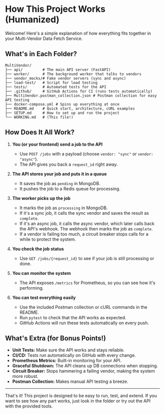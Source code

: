 # How This Project Works (Humanized)

Welcome! Here's a simple explanation of how everything fits together in your Multi-Vendor Data Fetch Service.

## What's in Each Folder?

```
MultiVendor/
├── api/         # The main API server (FastAPI)
├── worker/      # The background worker that talks to vendors
├── vendor_mocks/# Fake vendor servers (sync and async)
├── load-test/   # Script for load testing
├── tests/       # Automated tests for the API
├── .github/     # GitHub Actions for CI (runs tests automatically)
├── MultiVendor.postman_collection.json # Postman collection for easy API testing
├── docker-compose.yml # Spins up everything at once
├── README.md    # Quick start, architecture, cURL examples
├── SETUP.md     # How to set up and run the project
└── WORKING.md   # (This file!)
```

## How Does It All Work?

1. **You (or your frontend) send a job to the API**
   - Use `POST /jobs` with a payload (choose `vendor: "sync"` or `vendor: "async"`).
   - The API gives you back a `request_id` right away.

2. **The API stores your job and puts it in a queue**
   - It saves the job as `pending` in MongoDB.
   - It pushes the job to a Redis queue for processing.

3. **The worker picks up the job**
   - It marks the job as `processing` in MongoDB.
   - If it's a sync job, it calls the sync vendor and saves the result as `complete`.
   - If it's an async job, it calls the async vendor, which later calls back the API's webhook. The webhook then marks the job as `complete`.
   - If a vendor is failing too much, a circuit breaker stops calls for a while to protect the system.

4. **You check the job status**
   - Use `GET /jobs/{request_id}` to see if your job is still processing or done.

5. **You can monitor the system**
   - The API exposes `/metrics` for Prometheus, so you can see how it's performing.

6. **You can test everything easily**
   - Use the included Postman collection or cURL commands in the README.
   - Run `pytest` to check that the API works as expected.
   - GitHub Actions will run these tests automatically on every push.

## What's Extra (for Bonus Points!)
- **Unit Tests:** Make sure the API works and stays reliable.
- **CI/CD:** Tests run automatically on GitHub with every change.
- **Prometheus Metrics:** Built-in monitoring for your API.
- **Graceful Shutdown:** The API cleans up DB connections when stopping.
- **Circuit Breaker:** Stops hammering a failing vendor, making the system more robust.
- **Postman Collection:** Makes manual API testing a breeze.

---

That's it! This project is designed to be easy to run, test, and extend. If you want to see how any part works, just look in the folder or try out the API with the provided tools. 